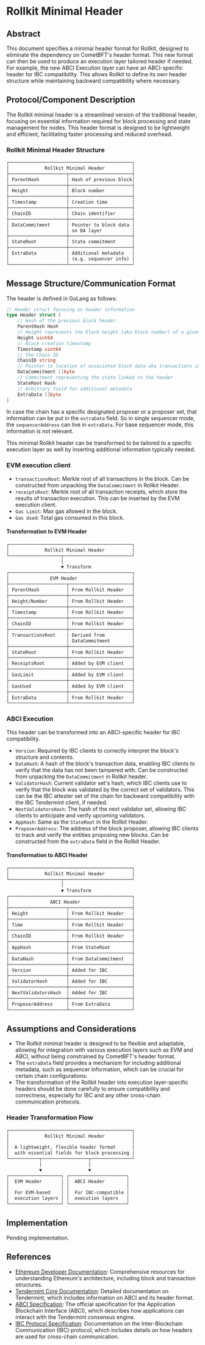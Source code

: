 # Rollkit Minimal Header

## Abstract

This document specifies a minimal header format for Rollkit, designed to eliminate the dependency on CometBFT's header format. This new format can then be used to produce an execution layer tailored header if needed. For example, the new ABCI Execution layer can have an ABCI-specific header for IBC compatibility. This allows Rollkit to define its own header structure while maintaining backward compatibility where necessary.

## Protocol/Component Description

The Rollkit minimal header is a streamlined version of the traditional header, focusing on essential information required for block processing and state management for nodes. This header format is designed to be lightweight and efficient, facilitating faster processing and reduced overhead.

### Rollkit Minimal Header Structure

```txt
┌─────────────────────────────────────────────┐
│             Rollkit Minimal Header          │
├─────────────────────┬───────────────────────┤
│ ParentHash          │ Hash of previous block│
├─────────────────────┼───────────────────────┤
│ Height              │ Block number          │
├─────────────────────┼───────────────────────┤
│ Timestamp           │ Creation time         │
├─────────────────────┼───────────────────────┤
│ ChainID             │ Chain identifier      │
├─────────────────────┼───────────────────────┤
│ DataCommitment      │ Pointer to block data │
│                     │ on DA layer           │
├─────────────────────┼───────────────────────┤
│ StateRoot           │ State commitment      │
├─────────────────────┼───────────────────────┤
│ ExtraData           │ Additional metadata   │
│                     │ (e.g. sequencer info) │
└─────────────────────┴───────────────────────┘
```

## Message Structure/Communication Format

The header is defined in GoLang as follows:

```go
// Header struct focusing on header information
type Header struct {
    // Hash of the previous block header.
    ParentHash Hash
    // Height represents the block height (aka block number) of a given header
    Height uint64
    // Block creation timestamp
    Timestamp uint64
    // The Chain ID
    ChainID string
    // Pointer to location of associated block data aka transactions in the DA layer
    DataCommitment []byte
    // Commitment representing the state linked to the header
    StateRoot Hash
    // Arbitrary field for additional metadata
    ExtraData []byte
}
```

In case the chain has a specific designated proposer or a proposer set, that information can be put in the `extraData` field. So in single sequencer mode, the `sequencerAddress` can live in `extraData`. For base sequencer mode, this information is not relevant.

This minimal Rollkit header can be transformed to be tailored to a specific execution layer as well by inserting additional information typically needed.

### EVM execution client

- `transactionsRoot`: Merkle root of all transactions in the block. Can be constructed from unpacking the `DataCommitment` in Rollkit Header.
- `receiptsRoot`: Merkle root of all transaction receipts, which store the results of transaction execution. This can be inserted by the EVM execution client.
- `Gas Limit`: Max gas allowed in the block.
- `Gas Used`: Total gas consumed in this block.

#### Transformation to EVM Header

```txt
┌─────────────────────────────────────────────┐
│             Rollkit Minimal Header          │
└───────────────────┬─────────────────────────┘
                    │
                    ▼ Transform
┌─────────────────────────────────────────────┐
│               EVM Header                    │
├─────────────────────┬───────────────────────┤
│ ParentHash          │ From Rollkit Header   │
├─────────────────────┼───────────────────────┤
│ Height/Number       │ From Rollkit Header   │
├─────────────────────┼───────────────────────┤
│ Timestamp           │ From Rollkit Header   │
├─────────────────────┼───────────────────────┤
│ ChainID             │ From Rollkit Header   │
├─────────────────────┼───────────────────────┤
│ TransactionsRoot    │ Derived from          │
│                     │ DataCommitment        │
├─────────────────────┼───────────────────────┤
│ StateRoot           │ From Rollkit Header   │
├─────────────────────┼───────────────────────┤
│ ReceiptsRoot        │ Added by EVM client   │
├─────────────────────┼───────────────────────┤
│ GasLimit            │ Added by EVM client   │
├─────────────────────┼───────────────────────┤
│ GasUsed             │ Added by EVM client   │
├─────────────────────┼───────────────────────┤
│ ExtraData           │ From Rollkit Header   │
└─────────────────────┴───────────────────────┘
```

### ABCI Execution

This header can be transformed into an ABCI-specific header for IBC compatibility.

- `Version`: Required by IBC clients to correctly interpret the block's structure and contents.
- `DataHash`: A hash of the block's transaction data, enabling IBC clients to verify that the data has not been tampered with. Can be constructed from unpacking the `DataCommitment` in Rollkit header.
- `ValidatorHash`: Current validator set's hash, which IBC clients use to verify that the block was validated by the correct set of validators. This can be the IBC attester set of the chain for backward compatibility with the IBC Tendermint client, if needed.
- `NextValidatorsHash`: The hash of the next validator set, allowing IBC clients to anticipate and verify upcoming validators.
- `AppHash`: Same as the `StateRoot` in the Rollkit Header.
- `ProposerAddress`: The address of the block proposer, allowing IBC clients to track and verify the entities proposing new blocks. Can be constructed from the `extraData` field in the Rollkit Header.

#### Transformation to ABCI Header

```txt
┌─────────────────────────────────────────────┐
│             Rollkit Minimal Header          │
└───────────────────┬─────────────────────────┘
                    │
                    ▼ Transform
┌─────────────────────────────────────────────┐
│               ABCI Header                   │
├─────────────────────┬───────────────────────┤
│ Height              │ From Rollkit Header   │
├─────────────────────┼───────────────────────┤
│ Time                │ From Rollkit Header   │
├─────────────────────┼───────────────────────┤
│ ChainID             │ From Rollkit Header   │
├─────────────────────┼───────────────────────┤
│ AppHash             │ From StateRoot        │
├─────────────────────┼───────────────────────┤
│ DataHash            │ From DataCommitment   │
├─────────────────────┼───────────────────────┤
│ Version             │ Added for IBC         │
├─────────────────────┼───────────────────────┤
│ ValidatorHash       │ Added for IBC         │
├─────────────────────┼───────────────────────┤
│ NextValidatorsHash  │ Added for IBC         │
├─────────────────────┼───────────────────────┤
│ ProposerAddress     │ From ExtraData        │
└─────────────────────┴───────────────────────┘
```

## Assumptions and Considerations

- The Rollkit minimal header is designed to be flexible and adaptable, allowing for integration with various execution layers such as EVM and ABCI, without being constrained by CometBFT's header format.
- The `extraData` field provides a mechanism for including additional metadata, such as sequencer information, which can be crucial for certain chain configurations.
- The transformation of the Rollkit header into execution layer-specific headers should be done carefully to ensure compatibility and correctness, especially for IBC and any other cross-chain communication protocols.

### Header Transformation Flow

```txt
┌─────────────────────────────────────────────┐
│             Rollkit Minimal Header          │
│                                             │
│  A lightweight, flexible header format      │
│  with essential fields for block processing │
└───────────┬─────────────────┬───────────────┘
            │                 │
            ▼                 ▼
┌───────────────────┐ ┌─────────────────────┐
│  EVM Header       │ │  ABCI Header        │
│                   │ │                     │
│  For EVM-based    │ │  For IBC-compatible │
│  execution layers │ │  execution layers   │
└───────────────────┘ └─────────────────────┘
```

## Implementation

Pending implementation.

## References

- [Ethereum Developer Documentation](https://ethereum.org/en/developers/docs/): Comprehensive resources for understanding Ethereum's architecture, including block and transaction structures.
- [Tendermint Core Documentation](https://docs.tendermint.com/master/spec/): Detailed documentation on Tendermint, which includes information on ABCI and its header format.
- [ABCI Specification](https://github.com/tendermint/spec/blob/master/spec/abci/abci.md): The official specification for the Application Blockchain Interface (ABCI), which describes how applications can interact with the Tendermint consensus engine.
- [IBC Protocol Specification](https://github.com/cosmos/ibc): Documentation on the Inter-Blockchain Communication (IBC) protocol, which includes details on how headers are used for cross-chain communication.

